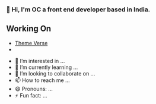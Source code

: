 ### 👋 Hi,  I'm OC a front end developer based in India.

## Working On 
<ul> 
  <li><a href="https://github.com/Gitstar-Om/Theme-Verse">Theme Verse</a> </li>
  <li><a></a></li>
</ul>

- 👀 I’m interested in ...
- 🌱 I’m currently learning ...
- 💞️ I’m looking to collaborate on ...
- 📫 How to reach me ...
- 😄 Pronouns: ...
- ⚡ Fun fact: ...

<!---
Gitstar-OC/Gitstar-OC is a ✨ special ✨ repository because its `README.md` (this file) appears on your GitHub profile.
You can click the Preview link to take a look at your changes.
--->
